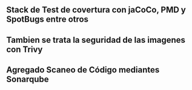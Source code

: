 ## Stack de Test de covertura con jaCoCo, PMD y SpotBugs entre otros
## Tambien se trata la seguridad de las imagenes con Trivy
## Agregado Scaneo de Código mediantes Sonarqube